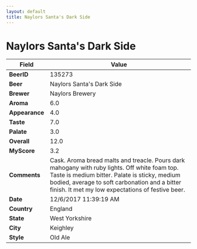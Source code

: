 ```yaml
---
layout: default
title: Naylors Santa's Dark Side
---
```


# Naylors Santa's Dark Side

| Field         | Value     |
|---------------|-----------|
| **BeerID** | 135273 |
| **Beer** | Naylors Santa's Dark Side |
| **Brewer** | Naylors Brewery |
| **Aroma** | 6.0 |
| **Appearance** | 4.0 |
| **Taste** | 7.0 |
| **Palate** | 3.0 |
| **Overall** | 12.0 |
| **MyScore** | 3.2 |
| **Comments** | Cask. Aroma bread malts and treacle. Pours dark mahogany with ruby lights. Off white foam top. Taste is medium bitter. Palate is sticky, medium bodied, average to soft carbonation and a bitter finish. It met my low expectations of festive beer. |
| **Date** | 12/6/2017 11:39:19 AM |
| **Country** | England |
| **State** | West Yorkshire |
| **City** | Keighley |
| **Style** | Old Ale |
